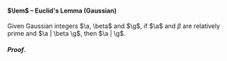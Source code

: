 #### $\lem$ – Euclid's Lemma (Gaussian)
Given Gaussian integers $\a, \beta$ and $\g$, if $\a$ and $\beta$ are relatively prime and $\a | \beta \g$, 
then $\a | \g$.

##### *Proof.*